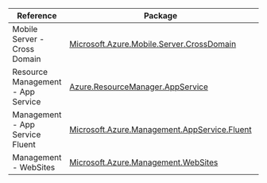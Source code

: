 | Reference | Package | Source |
|---|---|---|
|Mobile Server - Cross Domain|[Microsoft.Azure.Mobile.Server.CrossDomain](https://www.nuget.org/packages/Microsoft.Azure.Mobile.Server.CrossDomain)|[Github](https://github.com/Azure/azure-sdk-for-net)|
|Resource Management - App Service|[Azure.ResourceManager.AppService](https://www.nuget.org/packages/Azure.ResourceManager.AppService)|[Github](https://github.com/Azure/azure-sdk-for-net/blob/main/sdk/websites/Azure.ResourceManager.AppService)|
|Management - App Service Fluent|[Microsoft.Azure.Management.AppService.Fluent](https://www.nuget.org/packages/Microsoft.Azure.Management.AppService.Fluent)|[Github](https://github.com/Azure/azure-sdk-for-net)|
|Management - WebSites|[Microsoft.Azure.Management.WebSites](https://www.nuget.org/packages/Microsoft.Azure.Management.WebSites)|[Github](https://github.com/Azure/azure-sdk-for-net)|
